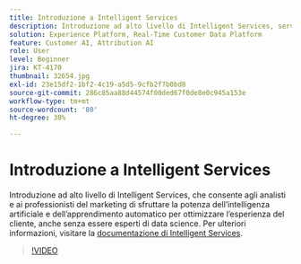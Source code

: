 ```yaml
---
title: Introduzione a Intelligent Services
description: Introduzione ad alto livello di Intelligent Services, servizi che consentono agli analisti e ai professionisti del marketing di sfruttare la potenza dell’intelligenza artificiale e dell’apprendimento automatico per ottimizzare l’esperienza del cliente, anche senza essere esperti di data science.
solution: Experience Platform, Real-Time Customer Data Platform
feature: Customer AI, Attribution AI
role: User
level: Beginner
jira: KT-4170
thumbnail: 32654.jpg
exl-id: 23e15df2-1bf2-4c19-a5d5-9cfb2f7b0bd8
source-git-commit: 286c85aa88d44574f00ded67f0de8e0c945a153e
workflow-type: tm+mt
source-wordcount: '80'
ht-degree: 38%

---
```


# Introduzione a Intelligent Services

Introduzione ad alto livello di Intelligent Services, che consente agli analisti e ai professionisti del marketing di sfruttare la potenza dell’intelligenza artificiale e dell’apprendimento automatico per ottimizzare l’esperienza del cliente, anche senza essere esperti di data science. Per ulteriori informazioni, visitare la [documentazione di Intelligent Services](https://experienceleague.adobe.com/docs/experience-platform/intelligent-services/home.html).

>[!VIDEO](https://video.tv.adobe.com/v/32654?learn=on&enablevpops)

